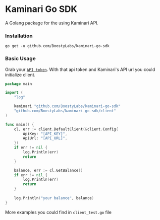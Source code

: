 # Kaminari Go SDK

A Golang package for the using Kaminari API.

### Installation

    go get -u github.com/BoostyLabs/kaminari-go-sdk

### Basic Usage

Grab your [`API token`](https://app.kaminari.cloud/developers/api-keys).
With that api token and Kaminari's API url you could initialize client.

```go
package main

import (
    "log"

    kaminari "github.com/BoostyLabs/kaminari-go-sdk"
    "github.com/BoostyLabs/kaminari-go-sdk/client"
)

func main() {
    cl, err := client.DefaultClient(&client.Config{
        ApiKey: "[API_KEY]",
        ApiUrl: "[API_URL]",
    })
    if err != nil {
    	log.Println(err)
        return	
    }

    balance, err := cl.GetBalance()
    if err != nil {
        log.Println(err)
        return
    }
	
    log.Println("your balance", balance)
}
```

More examples you could find in `client_test.go` file
